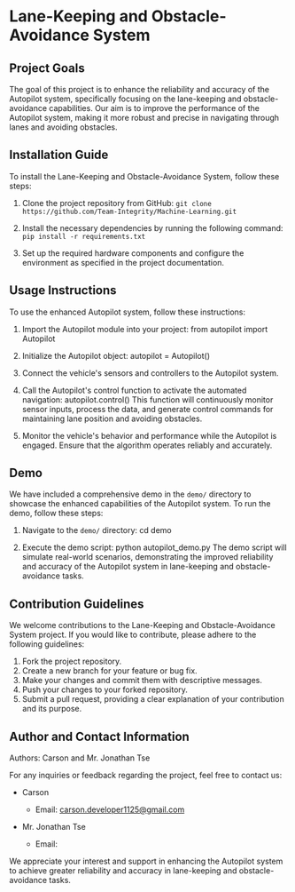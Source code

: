 # Lane-Keeping and Obstacle-Avoidance System

## Project Goals

The goal of this project is to enhance the reliability and accuracy of the Autopilot system, specifically focusing on the lane-keeping and obstacle-avoidance capabilities. Our aim is to improve the performance of the Autopilot system, making it more robust and precise in navigating through lanes and avoiding obstacles.

## Installation Guide

To install the Lane-Keeping and Obstacle-Avoidance System, follow these steps:

1. Clone the project repository from GitHub:
`git clone https://github.com/Team-Integrity/Machine-Learning.git`

2. Install the necessary dependencies by running the following command:
   `pip install -r requirements.txt`

3. Set up the required hardware components and configure the environment as specified in the project documentation.

## Usage Instructions

To use the enhanced Autopilot system, follow these instructions:

1. Import the Autopilot module into your project:
   from autopilot import Autopilot

2. Initialize the Autopilot object:
   autopilot = Autopilot()
  
3. Connect the vehicle's sensors and controllers to the Autopilot system.

4. Call the Autopilot's control function to activate the automated navigation:
   autopilot.control() This function will continuously monitor sensor inputs, process the data, and generate control commands for maintaining lane position and avoiding obstacles.

5. Monitor the vehicle's behavior and performance while the Autopilot is engaged. Ensure that the algorithm operates reliably and accurately.

## Demo

We have included a comprehensive demo in the `demo/` directory to showcase the enhanced capabilities of the Autopilot system. To run the demo, follow these steps:

1. Navigate to the `demo/` directory:
   cd demo

2. Execute the demo script:
   python autopilot_demo.py
   The demo script will simulate real-world scenarios, demonstrating the improved reliability and accuracy of the Autopilot system in lane-keeping and obstacle-avoidance tasks.

## Contribution Guidelines

We welcome contributions to the Lane-Keeping and Obstacle-Avoidance System project. If you would like to contribute, please adhere to the following guidelines:

1. Fork the project repository.
2. Create a new branch for your feature or bug fix.
3. Make your changes and commit them with descriptive messages.
4. Push your changes to your forked repository.
5. Submit a pull request, providing a clear explanation of your contribution and its purpose.

## Author and Contact Information

Authors: Carson and Mr. Jonathan Tse

For any inquiries or feedback regarding the project, feel free to contact us:

- Carson
  - Email: [carson.developer1125@gmail.com](mailto:carson.developer1125@gmail.com)

- Mr. Jonathan Tse
  - Email:

We appreciate your interest and support in enhancing the Autopilot system to achieve greater reliability and accuracy in lane-keeping and obstacle-avoidance tasks.
